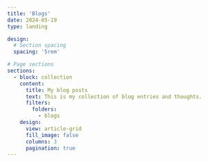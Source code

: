 ```yaml
---
title: 'Blogs'
date: 2024-05-19
type: landing

design:
  # Section spacing
  spacing: '5rem'

# Page sections
sections:
  - block: collection
    content:
      title: My blog posts
      text: This is my collection of blog entries and thoughts.
      filters:
        folders:
          - blogs
    design:
      view: article-grid
      fill_image: false
      columns: 3
      pagination: true
---
```

